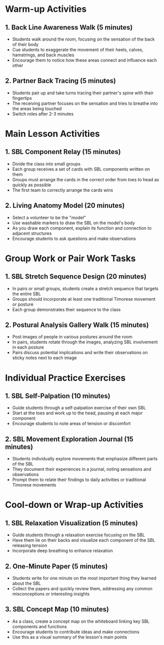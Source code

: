 # Warm-up Activities

## 1. Back Line Awareness Walk (5 minutes)
- Students walk around the room, focusing on the sensation of the back of their body
- Cue students to exaggerate the movement of their heels, calves, hamstrings, and back muscles
- Encourage them to notice how these areas connect and influence each other

## 2. Partner Back Tracing (5 minutes)
- Students pair up and take turns tracing their partner's spine with their fingertips
- The receiving partner focuses on the sensation and tries to breathe into the areas being touched
- Switch roles after 2-3 minutes

# Main Lesson Activities

## 1. SBL Component Relay (15 minutes)
- Divide the class into small groups
- Each group receives a set of cards with SBL components written on them
- Groups must arrange the cards in the correct order from toes to head as quickly as possible
- The first team to correctly arrange the cards wins

## 2. Living Anatomy Model (20 minutes)
- Select a volunteer to be the "model"
- Use washable markers to draw the SBL on the model's body
- As you draw each component, explain its function and connection to adjacent structures
- Encourage students to ask questions and make observations

# Group Work or Pair Work Tasks

## 1. SBL Stretch Sequence Design (20 minutes)
- In pairs or small groups, students create a stretch sequence that targets the entire SBL
- Groups should incorporate at least one traditional Timorese movement or posture
- Each group demonstrates their sequence to the class

## 2. Postural Analysis Gallery Walk (15 minutes)
- Post images of people in various postures around the room
- In pairs, students rotate through the images, analyzing SBL involvement in each posture
- Pairs discuss potential implications and write their observations on sticky notes next to each image

# Individual Practice Exercises

## 1. SBL Self-Palpation (10 minutes)
- Guide students through a self-palpation exercise of their own SBL
- Start at the toes and work up to the head, pausing at each major component
- Encourage students to note areas of tension or discomfort

## 2. SBL Movement Exploration Journal (15 minutes)
- Students individually explore movements that emphasize different parts of the SBL
- They document their experiences in a journal, noting sensations and observations
- Prompt them to relate their findings to daily activities or traditional Timorese movements

# Cool-down or Wrap-up Activities

## 1. SBL Relaxation Visualization (5 minutes)
- Guide students through a relaxation exercise focusing on the SBL
- Have them lie on their backs and visualize each component of the SBL releasing tension
- Incorporate deep breathing to enhance relaxation

## 2. One-Minute Paper (5 minutes)
- Students write for one minute on the most important thing they learned about the SBL
- Collect the papers and quickly review them, addressing any common misconceptions or interesting insights

## 3. SBL Concept Map (10 minutes)
- As a class, create a concept map on the whiteboard linking key SBL components and functions
- Encourage students to contribute ideas and make connections
- Use this as a visual summary of the lesson's main points